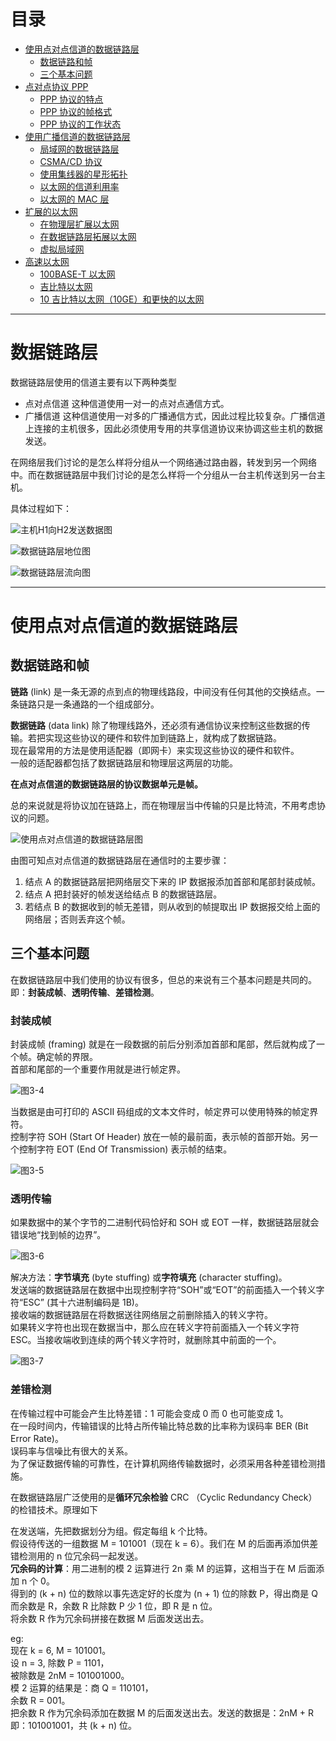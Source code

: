 # 目录

- [使用点对点信道的数据链路层](#3.1)  
    - [数据链路和帧](#3.1.1)
    - [三个基本问题](#3.1.2)
- [点对点协议 PPP](#3.2)
    - [PPP 协议的特点](#3.2.1)
    - [PPP 协议的帧格式](#3.2.2)
    - [PPP 协议的工作状态](#3.2.3)
- [使用广播信道的数据链路层](#3.3)
    - [局域网的数据链路层](#3.3.1)
    - [CSMA/CD 协议](#3.3.2)
    - [使用集线器的星形拓扑](#3.3.3)
    - [以太网的信道利用率](#3.3.4)
    - [以太网的 MAC 层](#3.3.5)
- [扩展的以太网](#3.4)
    - [在物理层扩展以太网](#3.4.1)
    - [在数据链路层拓展以太网](#3.4.2)
    - [虚拟局域网](#3.4.3)
- [高速以太网](#3.5)
    - [100BASE-T 以太网](#3.5.1)
    - [吉比特以太网](#3.5.2)
    - [10 吉比特以太网（10GE）和更快的以太网](#3.5.3)
  
---  

# 数据链路层

数据链路层使用的信道主要有以下两种类型  

- 点对点信道
    这种信道使用一对一的点对点通信方式。  
- 广播信道
    这种信道使用一对多的广播通信方式，因此过程比较复杂。广播信道上连接的主机很多，因此必须使用专用的共享信道协议来协调这些主机的数据发送。

在网络层我们讨论的是怎么样将分组从一个网络通过路由器，转发到另一个网络中。而在数据链路层中我们讨论的是怎么样将一个分组从一台主机传送到另一台主机。  

具体过程如下：  

![主机H1向H2发送数据图](../public/network/datalink1.png)  

![数据链路层地位图](../public/network/datalink2.png)  

![数据链路层流向图](../public/network/datalink3.png)  

---

# <span id="3.1">使用点对点信道的数据链路层

## <span id="3.1.1"> 数据链路和帧

**链路** (link) 是一条无源的点到点的物理线路段，中间没有任何其他的交换结点。一条链路只是一条通路的一个组成部分。  

**数据链路** (data link) 除了物理线路外，还必须有通信协议来控制这些数据的传输。若把实现这些协议的硬件和软件加到链路上，就构成了数据链路。  
现在最常用的方法是使用适配器（即网卡）来实现这些协议的硬件和软件。  
一般的适配器都包括了数据链路层和物理层这两层的功能。  

**在点对点信道的数据链路层的协议数据单元是帧。**    

总的来说就是将协议加在链路上，而在物理层当中传输的只是比特流，不用考虑协议的问题。  

![使用点对点信道的数据链路层图](../public/network/point.png)  

由图可知点对点信道的数据链路层在通信时的主要步骤：  

1. 结点 A 的数据链路层把网络层交下来的 IP 数据报添加首部和尾部封装成帧。  
2. 结点 A 把封装好的帧发送给结点 B 的数据链路层。  
3. 若结点 B 的数据收到的帧无差错，则从收到的帧提取出 IP 数据报交给上面的网络层；否则丢弃这个帧。 

## <span id="3.1.2">三个基本问题

在数据链路层中我们使用的协议有很多，但总的来说有三个基本问题是共同的。即：**封装成帧**、**透明传输**、**差错检测**。  

### 封装成帧

封装成帧 (framing) 就是在一段数据的前后分别添加首部和尾部，然后就构成了一个帧。确定帧的界限。  
首部和尾部的一个重要作用就是进行帧定界。  

![图3-4](../public/network/3-4.png)

当数据是由可打印的 ASCII 码组成的文本文件时，帧定界可以使用特殊的帧定界符。  
控制字符 SOH (Start Of Header) 放在一帧的最前面，表示帧的首部开始。另一个控制字符 EOT (End Of Transmission) 表示帧的结束。  

![图3-5](../public/network/3-5.png)  

### 透明传输

如果数据中的某个字节的二进制代码恰好和 SOH 或 EOT 一样，数据链路层就会错误地“找到帧的边界”。  

![图3-6](../public/network/3-6.png)  

解决方法：**字节填充** (byte stuffing) 或**字符填充** (character stuffing)。  
发送端的数据链路层在数据中出现控制字符“SOH”或“EOT”的前面插入一个转义字符“ESC” (其十六进制编码是 1B)。  
接收端的数据链路层在将数据送往网络层之前删除插入的转义字符。  
如果转义字符也出现在数据当中，那么应在转义字符前面插入一个转义字符 ESC。当接收端收到连续的两个转义字符时，就删除其中前面的一个。  

![图3-7](../public/network/3-7.png)

### 差错检测

在传输过程中可能会产生比特差错：1 可能会变成 0 而 0 也可能变成 1。  
在一段时间内，传输错误的比特占所传输比特总数的比率称为误码率 BER (Bit Error Rate)。  
误码率与信噪比有很大的关系。  
为了保证数据传输的可靠性，在计算机网络传输数据时，必须采用各种差错检测措施。  

在数据链路层广泛使用的是**循环冗余检验** CRC （Cyclic Redundancy Check）的检错技术。原理如下  

在发送端，先把数据划分为组。假定每组 k 个比特。  
假设待传送的一组数据 M = 101001（现在 k = 6）。我们在 M 的后面再添加供差错检测用的 n 位冗余码一起发送。  
**冗余码的计算**：用二进制的模 2 运算进行 2n 乘 M 的运算，这相当于在 M 后面添加 n 个 0。  
得到的 (k + n) 位的数除以事先选定好的长度为 (n + 1) 位的除数 P，得出商是 Q 而余数是 R，余数 R 比除数 P 少 1 位，即 R 是 n 位。  
将余数 R 作为冗余码拼接在数据 M 后面发送出去。  

eg:   
现在 k = 6, M = 101001。  
设 n = 3, 除数 P = 1101，  
被除数是 2nM = 101001000。   
模 2 运算的结果是：商 Q = 110101，  
           余数 R = 001。  
把余数 R 作为冗余码添加在数据 M 的后面发送出去。发送的数据是：2nM + R   
   即：101001001，共 (k + n) 位。 




